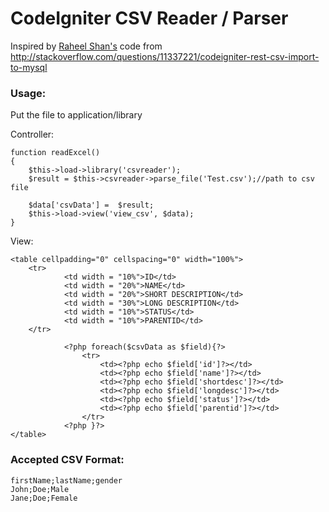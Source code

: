 # CodeIgniter CSV Reader / Parser #

Inspired by [Raheel Shan's](http://stackoverflow.com/users/713141/raheel-shan "Raheel Shan's") code from http://stackoverflow.com/questions/11337221/codeigniter-rest-csv-import-to-mysql

### Usage: ###
Put the file to application/library

Controller:

    function readExcel()
    {
        $this->load->library('csvreader');
        $result = $this->csvreader->parse_file('Test.csv');//path to csv file
    
        $data['csvData'] =  $result;
        $this->load->view('view_csv', $data);  
    }

View:

    <table cellpadding="0" cellspacing="0" width="100%">
        <tr>
                <td width = "10%">ID</td>
                <td width = "20%">NAME</td>
                <td width = "20%">SHORT DESCRIPTION</td>
                <td width = "30%">LONG DESCRIPTION</td>
                <td width = "10%">STATUS</td>
                <td width = "10%">PARENTID</td>
        </tr>

                <?php foreach($csvData as $field){?>
                    <tr>
                        <td><?php echo $field['id']?></td>
                        <td><?php echo $field['name']?></td>
                        <td><?php echo $field['shortdesc']?></td>
                        <td><?php echo $field['longdesc']?></td>
                        <td><?php echo $field['status']?></td>
                        <td><?php echo $field['parentid']?></td>
                    </tr>
                <?php }?>
    </table>

### Accepted CSV Format: ###
    firstName;lastName;gender
    John;Doe;Male
    Jane;Doe;Female